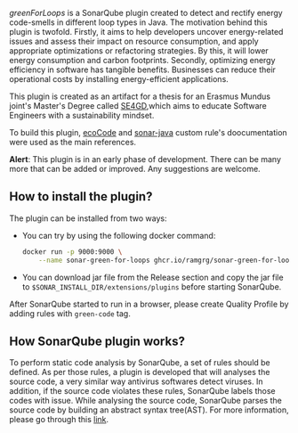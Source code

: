 _greenForLoops_ is a SonarQube plugin created to detect and rectify energy code-smells in different loop types in Java. The motivation behind this plugin is twofold. Firstly, it aims to help developers uncover energy-related issues and assess their impact on resource consumption, and apply appropriate optimizations or refactoring strategies. By this, it will lower energy consumption and carbon footprints. Secondly, optimizing energy efficiency in software has tangible benefits. Businesses can reduce their operational costs by installing energy-efficient applications.

This plugin is created as an artifact for a thesis for an Erasmus Mundus joint's Master's Degree called [SE4GD](https://se4gd.lutsoftware.com),which aims to educate Software Engineers with a sustainability mindset.

To build this plugin, [ecoCode](https://github.com/green-code-initiative/ecoCode) and [sonar-java](https://github.com/SonarSource/sonar-java/blob/master/docs/CUSTOM_RULES_101.md) custom rule's doocumentation were used as the main references.

**Alert**: This plugin is in an early phase of development. There can be many more that can be added or improved. Any suggestions are welcome.


How to install the plugin?
--------------------------

The plugin can be installed from two ways:
- You can try by using the following docker command:
  ```sh
  docker run -p 9000:9000 \
      --name sonar-green-for-loops ghcr.io/ramgrg/sonar-green-for-loops:latest
  ```
- You can download jar file from the Release section and copy the jar file to `$SONAR_INSTALL_DIR/extensions/plugins` before starting SonarQube.

After SonarQube started to run in a browser, please create Quality Profile by adding rules with `green-code` tag.


How SonarQube plugin works?
--------------------------
To perform static code analysis by SonarQube, a set of rules should be defined. As per those rules, a plugin is developed that will analyses the source code, a very similar way antivirus softwares detect viruses. In addition, if the source code violates these rules, SonarQube labels those codes with issue.
While analysing the source code, SonarQube parses the source code by building an abstract syntax tree(AST). For more information, please go through this [link](https://docs.sonarqube.org/latest/extension-guide/adding-coding-rules/).


